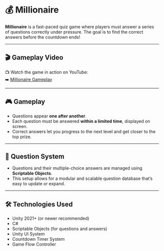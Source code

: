 # 💰 Millionaire

**Millionaire** is a fast-paced quiz game where players must answer a series of questions correctly under pressure. The goal is to find the correct answers before the countdown ends!

---

## 🎬 Gameplay Video

📺 Watch the game in action on YouTube:  
➡️ [Millionaire Gameplay](https://youtu.be/ZZktif18zOY)


---

## 🎮 Gameplay

- Questions appear **one after another**.
- Each question must be answered **within a limited time**, displayed on screen.
- Correct answers let you progress to the next level and get closer to the top prize.

---

## 🧠 Question System

- Questions and their multiple-choice answers are managed using **Scriptable Objects**.
- This setup allows for a modular and scalable question database that’s easy to update or expand.

---

## 🛠️ Technologies Used

- Unity 2021+ (or newer recommended)
- C#
- Scriptable Objects (for questions and answers)
- Unity UI System
- Countdown Timer System
- Game Flow Controller

